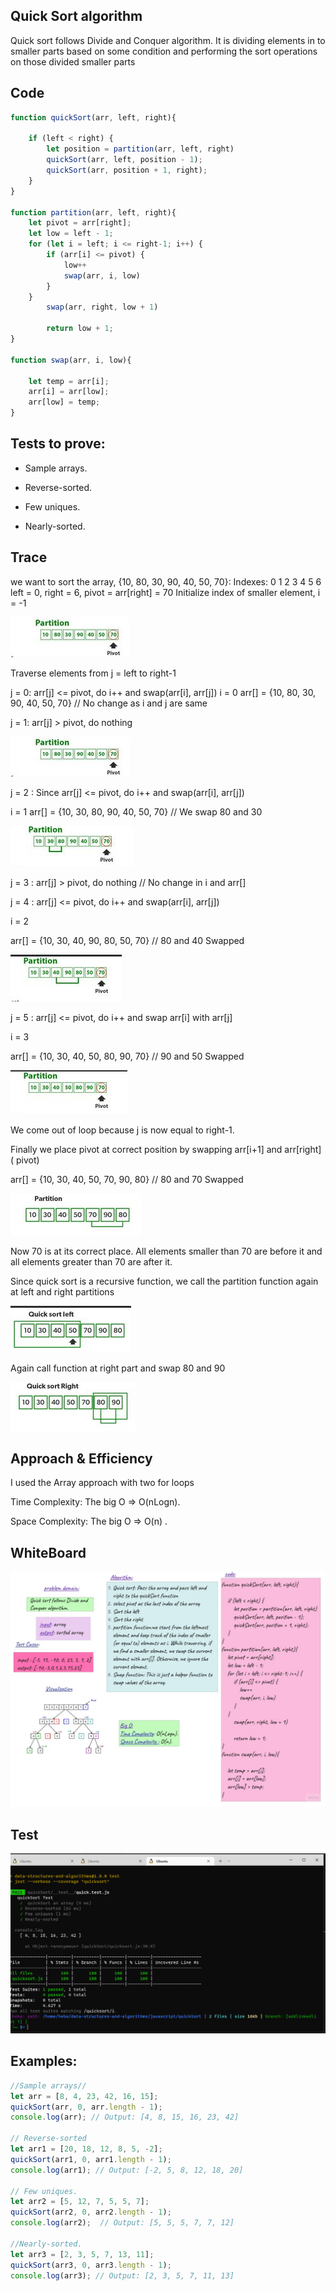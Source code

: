 ## Quick Sort algorithm
Quick sort follows Divide and Conquer algorithm. It is dividing elements in to smaller parts based on some condition and performing the sort operations on those divided smaller parts
## Code
```js
function quickSort(arr, left, right){

    if (left < right) {
        let position = partition(arr, left, right)
        quickSort(arr, left, position - 1);
        quickSort(arr, position + 1, right);
    } 
}

function partition(arr, left, right){
    let pivot = arr[right];
    let low = left - 1;
    for (let i = left; i <= right-1; i++) {
        if (arr[i] <= pivot) {
            low++
            swap(arr, i, low)
        }
    }
        swap(arr, right, low + 1)
      
        return low + 1;  
}

function swap(arr, i, low){

    let temp = arr[i];
    arr[i] = arr[low];
    arr[low] = temp;
}
  ```
## Tests to prove:
* Sample arrays.

* Reverse-sorted.

* Few uniques.

* Nearly-sorted.
## Trace
we want to sort the array,  {10, 80, 30, 90, 40, 50, 70}:
Indexes:  0   1   2   3   4   5   6 
left = 0, right =  6, pivot = arr[right] = 70
Initialize index of smaller element, i = -1

![](./images/1.jpg)

Traverse elements from j = left to right-1

j = 0: arr[j] <= pivot, do i++ and swap(arr[i], arr[j])
i = 0
arr[] = {10, 80, 30, 90, 40, 50, 70} // No change as i and j are same

j = 1:  arr[j] > pivot, do nothing

![](./images/1.jpg)

j = 2 : Since arr[j] <= pivot, do i++ and swap(arr[i], arr[j])

i = 1
arr[] = {10, 30, 80, 90, 40, 50, 70} // We swap 80 and 30

![](./images/3.png)

j = 3 :  arr[j] > pivot, do nothing // No change in i and arr[]

j = 4 : arr[j] <= pivot, do i++ and swap(arr[i], arr[j])

i = 2

arr[] = {10, 30, 40, 90, 80, 50, 70} // 80 and 40 Swapped

![](./images/4.png)

j = 5 :  arr[j] <= pivot, do i++ and swap arr[i] with arr[j]

i = 3

arr[] = {10, 30, 40, 50, 80, 90, 70} // 90 and 50 Swapped

![](./images/5.png)

We come out of loop because j is now equal to right-1.

Finally we place pivot at correct position by swapping arr[i+1] and arr[right] ( pivot)

arr[] = {10, 30, 40, 50, 70, 90, 80} // 80 and 70 Swapped

![](./images/6.png)

Now 70 is at its correct place. All elements smaller than 70 are before it and all elements greater than 70 are after it.

Since quick sort is a recursive function, we call the partition function again at left and right partitions

![](./images/7.png)

Again call function at right part and swap 80 and 90

![](./images/8.png)


## Approach & Efficiency
I used the Array approach with two for loops

 Time Complexity:  The big O => O(nLogn).

Space Complexity: The big O => O(n) .
## WhiteBoard
![](./images/quicksort.jpg)
## Test
![](./test.png)
## Examples:
```js
//Sample arrays//
let arr = [8, 4, 23, 42, 16, 15];
quickSort(arr, 0, arr.length - 1);
console.log(arr); // Output: [4, 8, 15, 16, 23, 42]

// Reverse-sorted
let arr1 = [20, 18, 12, 8, 5, -2];
quickSort(arr1, 0, arr1.length - 1);
console.log(arr1); // Output: [-2, 5, 8, 12, 18, 20]

// Few uniques.
let arr2 = [5, 12, 7, 5, 5, 7];
quickSort(arr2, 0, arr2.length - 1);
console.log(arr2);  // Output: [5, 5, 5, 7, 7, 12]

//Nearly-sorted.
let arr3 = [2, 3, 5, 7, 13, 11];
quickSort(arr3, 0, arr3.length - 1);
console.log(arr3); // Output: [2, 3, 5, 7, 11, 13]
```
